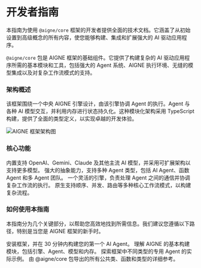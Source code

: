 # 开发者指南

本指南为使用 `@aigne/core` 框架的开发者提供全面的技术文档。它涵盖了从初始设置到高级概念的所有内容，使您能够构建、集成和扩展强大的 AI 驱动应用程序。

`@aigne/core` 包是 AIGNE 框架的基础组件。它提供了构建复杂的 AI 驱动应用程序所需的基本模块和工具，包括强大的 Agent 系统、AIGNE 执行环境、无缝的模型集成以及对复杂工作流模式的支持。

### 架构概述

该框架围绕一个中央 AIGNE 引擎设计，由该引擎协调 Agent 的执行。Agent 与各种 AI 模型交互，并利用内存进行状态持久化。这种模块化架构采用 TypeScript 构建，提供了全面的类型定义，以实现卓越的开发体验。

<picture>
  <source srcset="https://raw.githubusercontent.com/AIGNE-io/aigne-framework/main/assets/aigne-framework-dark.png" media="(prefers-color-scheme: dark)">
  <source srcset="https://raw.githubusercontent.com/AIGNE-io/aigne-framework/main/assets/aigne-framework.png" media="(prefers-color-scheme: light)">
  <img src="https://raw.githubusercontent.com/AIGNE-io/aigne-framework/main/aigne-framework.png" alt="AIGNE 框架架构图" />
</picture>

### 核心功能

<x-cards data-columns="2">
  <x-card data-title="支持多种 AI 模型" data-icon="lucide:puzzle">
    内置支持 OpenAI、Gemini、Claude 及其他主流 AI 模型，并采用可扩展架构以支持更多模型。
  </x-card>
  <x-card data-title="高级 Agent 系统" data-icon="lucide:bot">
    强大的抽象能力，支持多种 Agent 类型，包括 AI Agent、函数 Agent 和多 Agent 团队。
  </x-card>
  <x-card data-title="AIGNE 环境" data-icon="lucide:box">
    一个灵活的引擎，负责处理 Agent 之间的通信并协调复杂工作流的执行。
  </x-card>
  <x-card data-title="多样化的工作流模式" data-icon="lucide:git-merge">
    原生支持顺序、并发、路由等多种核心工作流模式，以构建复杂流程。
  </x-card>
</x-cards>

### 如何使用本指南

本指南分为几个关键部分，以帮助您高效地找到所需信息。我们建议您遵循以下路径，特别是当您是 AIGNE 框架的新手时。

<x-cards data-columns="2">
  <x-card data-title="快速入门" data-href="/developer-guide/getting-started" data-icon="lucide:rocket">
    安装框架，并在 30 分钟内构建您的第一个 AI Agent。
  </x-card>
  <x-card data-title="核心概念" data-href="/developer-guide/core-concepts" data-icon="lucide:brain-circuit">
    理解 AIGNE 的基本构建模块，包括引擎、Agent、模型和内存。
  </x-card>
  <x-card data-title="Agent 类型与示例" data-href="/developer-guide/agent-types-and-examples" data-icon="lucide:lightbulb">
    探索框架中不同类型的专用 Agent 的实际示例。
  </x-card>
  <x-card data-title="API 参考" data-href="/api-reference" data-icon="lucide:book-open">
    由 @aigne/core 包导出的所有公共类、函数和类型的详细参考。
  </x-card>
</x-cards>
